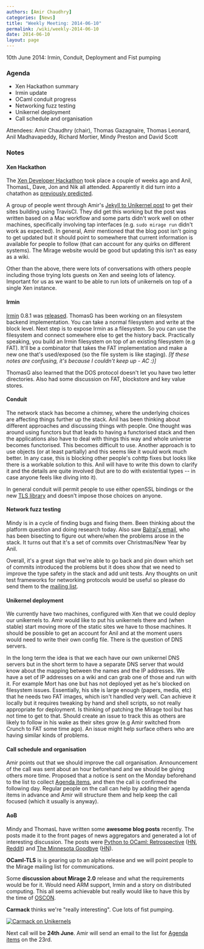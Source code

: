 ```yaml
---
authors: [Amir Chaudhry]
categories: [News]
title: "Weekly Meeting: 2014-06-10"
permalink: /wiki/weekly-2014-06-10
date: 2014-06-10
layout: page
---
```


10th June 2014: Irmin, Conduit, Deployment and Fist pumping

### Agenda ###

* Xen Hackathon summary
* Irmin update
* OCaml conduit progress
* Networking fuzz testing
* Unikernel deployment
* Call schedule and organisation

Attendees: Amir Chaudhry (chair), Thomas Gazagnaire, Thomas Leonard,
Anil Madhavapeddy, Richard Mortier, Mindy Preston and David Scott


### Notes ###

#### Xen Hackathon ####

The [Xen Developer Hackathon][xen-hack] took place a couple of weeks ago and
Anil, ThomasL, Dave, Jon and Nik all attended.  Apparently it did turn into
a chatathon as [previously predicted][prev-notes].

A group of people went through Amir's [Jekyll to Unikernel post][ac-post] to
get their sites building using TravisCI. They did get this working but the
post was written based on a Mac workflow and some parts didn't work well on
other machines, specifically involving tap interfaces (e.g. `sudo mirage run`
didn't work as expected). In general, Amir mentioned that the blog post
isn't going to get updated but it should point to somewhere that current
information is available for people to follow (that can account for any
quirks on different systems). The Mirage website would be good but updating
this isn't as easy as a wiki. 

Other than the above, there were lots of conversations with others people
including those trying lots guests on Xen and seeing lots of latency.
Important for us as we want to be able to run lots of unikernels on top of a
single Xen instance.

[xen-hack]: http://wiki.xenproject.org/wiki/Hackathon/May2014
[ac-post]: http://amirchaudhry.com/from-jekyll-to-unikernel-in-fifty-lines/
[prev-notes]: http://openmirage.org/wiki/weekly-2014-05-27#XenHackathon


#### Irmin ####

[Irmin][irmin-repo] 0.8.1 was [released][irmin-release]. ThomasG has been
working on an filesystem backend implementation. You can take a normal
filesystem and write at the block level. Next step is to expose Irmin as a
filesystem. So you can use the filesystem and connect somewhere else to get
the history back.  Practically speaking, you build an Irmin filesystem on
top of an existing filesystem (e.g FAT). It'll be a combinator that takes
the FAT implementation and make a new one that's used/exposed (so the file
system is like staging). *\[If these notes are confusing, it's because I
couldn't keep up - AC :)\]*

ThomasG also learned that the DOS protocol doesn't let you have two letter
directories. Also had some discussion on FAT, blockstore and key value
stores.

[irmin-repo]: https://github.com/mirage/irmin
[irmin-release]: https://github.com/mirage/irmin/releases/tag/0.8.1


#### Conduit ####

The network stack has become a chimney, where the underlying choices are
affecting things further up the stack. Anil has been thinking about
different approaches and discussing things with people. One thought was
around using functors but that leads to having a functorised stack and then the
applications also have to deal with things this way and whole universe becomes
functorised. This becomes difficult to use.  Another approach is to use
objects (or at least partially) and this seems like it would work much
better. In any case, this is blocking other people's cohttp fixes but looks
like there is a workable solution to this. Anil will have to write this
down to clarify it and the details are quite involved (but are to do with
existential types -- in case anyone feels like diving into it). 

In general conduit will permit people to use either openSSL bindings or the
new [TLS library][TLS] and doesn't impose those choices on anyone.

[TLS]: https://github.com/mirleft/ocaml-tls


#### Network fuzz testing ####

Mindy is in a cycle of finding bugs and fixing them. Been thinking about
the platform question and doing research today. Also saw
[Balraj's email][balraj], who has been bisecting to figure out where/when
the problems arose in the stack. It turns out that it's a set of commits
over Christmas/New Year by Anil.

Overall, it's a great sign that we're able to go back and pin down which set
of commits introduced the problems but it does show that we need to improve
the type safety in the stack and add unit tests. Any thoughts on unit test
frameworks for networking protocols would be useful so please do send them to
the [mailing list][list].

[balraj]: http://lists.xenproject.org/archives/html/mirageos-devel/2014-06/msg00031.html
[list]: http://lists.xenproject.org/cgi-bin/mailman/listinfo/mirageos-devel


#### Unikernel deployment ####


We currently have two machines, configured with Xen that we could deploy our
unikernels to. Amir would like to put his unikernels there and (when stable)
start moving more of the static sites we have to those machines. It should
be possible to get an account for Anil and at the moment users would need to
write their own config file. There is the question of DNS servers.  

In the long term the idea is that we each have our own unikernel DNS servers
but in the short term to have a separate DNS server that would know about
the mapping between the names and the IP addresses. We have a set of IP
addresses on a wiki and can grab one of those and run with it. For example
Mort has one but has not deployed yet as he's blocked on filesystem issues.
Essentially, his site is large enough (papers, media, etc) that he needs two
FAT images, which isn't handled very well.  Can achieve it locally but it
requires tweaking by hand and shell scripts, so not really appropriate for
deployment. Is thinking of patching the Mirage tool but has not time to get
to that. Should create an issue to track this as others are likely to follow
in his wake as their sites grow (e.g Amir switched from Crunch to FAT some
time ago). An issue might help surface others who are having similar kinds
of problems.


#### Call schedule and organisation ####

Amir points out that we should improve the call organisation. Announcement
of the call was sent about an hour beforehand and we should be giving others
more time. Proposed that a notice is sent on the Monday beforehand to the
list to collect [Agenda items][agenda], and then the call is confirmed the
following day.  Regular people on the call can help by adding their agenda
items in advance and Amir will structure them and help keep the call focused
(which it usually is anyway).


#### AoB ####

Mindy and ThomasL have written some **awesome blog posts** recently. The
posts made it to the front pages of news aggregators and generated a lot of
interesting discussion. The posts were
[Python to OCaml: Retrospective][ocaml-summary] ([HN][hn1], [Reddit][r1])
and [The Minnesota Goodbye][mindy] ([HN][hn2]).

**OCaml-TLS** is is gearing up to an alpha release and we will point people
to the Mirage mailing list for communications.

Some **discussion about Mirage 2.0** release and what the requirements would
be for it. Would need ARM support, Irmin and a story on distributed
computing. This all seems achievable but really would like to have this by
the time of [OSCON][].

**Carmack** thinks we're "really interesting". Cue lots of fist pumping.

[![Carmack on Unikernels](/graphics/carmack-unikernel.jpg)](https://twitter.com/ID_AA_Carmack/status/476046680698003458)

Next call will be **24th June**. Amir will send an email to the list for
[Agenda items][agenda] on the 23rd.

[ocaml-summary]: http://roscidus.com/blog/blog/2014/06/06/python-to-ocaml-retrospective/
[hn1]: https://news.ycombinator.com/item?id=7858276 
[r1]: http://www.reddit.com/r/programming/comments/27h2q5/python_to_ocaml_retrospective/
[mindy]: http://www.somerandomidiot.com/blog/2014/06/03/the-minnesota-goodbye/
[hn2]: https://news.ycombinator.com/item?id=7844307
[agenda]: https://github.com/mirage/mirage-www/wiki/Call-Agenda
[OSCON]: http://www.oscon.com/oscon2014/public/schedule/detail/35024
